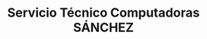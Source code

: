 ---
title: "Servicio Técnico Computadoras SÁNCHEZ"
url: /quito/servicio-tecnico-computadoras-sanchez/
shop: Computer
---